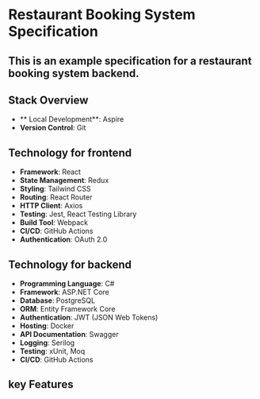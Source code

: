 # Restaurant Booking System Specification

## This is an example specification for a restaurant booking system backend.

## Stack Overview
- ** Local Development**: Aspire
- **Version Control**: Git

## Technology for frontend
- **Framework**: React
- **State Management**: Redux 
- **Styling**: Tailwind CSS
- **Routing**: React Router
- **HTTP Client**: Axios
- **Testing**: Jest, React Testing Library
- **Build Tool**: Webpack
- **CI/CD**: GitHub Actions
- **Authentication**: OAuth 2.0

## Technology for backend
- **Programming Language**: C#
- **Framework**: ASP.NET Core
- **Database**: PostgreSQL
- **ORM**: Entity Framework Core
- **Authentication**: JWT (JSON Web Tokens)
- **Hosting**: Docker
- **API Documentation**: Swagger
- **Logging**: Serilog
- **Testing**: xUnit, Moq
- **CI/CD**: GitHub Actions

## key Features
